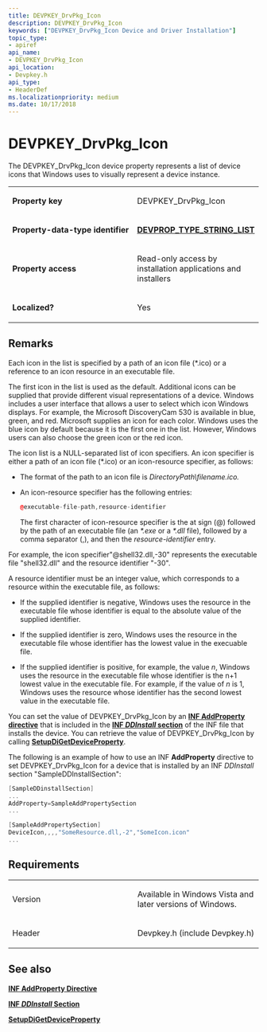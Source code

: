 ```yaml
---
title: DEVPKEY_DrvPkg_Icon
description: DEVPKEY_DrvPkg_Icon
keywords: ["DEVPKEY_DrvPkg_Icon Device and Driver Installation"]
topic_type:
- apiref
api_name:
- DEVPKEY_DrvPkg_Icon
api_location:
- Devpkey.h
api_type:
- HeaderDef
ms.localizationpriority: medium
ms.date: 10/17/2018
---
```


# DEVPKEY_DrvPkg_Icon


The DEVPKEY_DrvPkg_Icon device property represents a list of device icons that Windows uses to visually represent a device instance.

<table>
<colgroup>
<col width="50%" />
<col width="50%" />
</colgroup>
<tbody>
<tr class="odd">
<td align="left"><p><strong>Property key</strong></p></td>
<td align="left"><p>DEVPKEY_DrvPkg_Icon</p></td>
</tr>
<tr class="even">
<td align="left"><p><strong>Property-data-type identifier</strong></p></td>
<td align="left"><p><a href="devprop-type-string-list.md" data-raw-source="[&lt;strong&gt;DEVPROP_TYPE_STRING_LIST&lt;/strong&gt;](devprop-type-string-list.md)"><strong>DEVPROP_TYPE_STRING_LIST</strong></a></p></td>
</tr>
<tr class="odd">
<td align="left"><p><strong>Property access</strong></p></td>
<td align="left"><p>Read-only access by installation applications and installers</p></td>
</tr>
<tr class="even">
<td align="left"><p><strong>Localized?</strong></p></td>
<td align="left"><p>Yes</p></td>
</tr>
</tbody>
</table>

 

## Remarks

Each icon in the list is specified by a path of an icon file (\*.ico) or a reference to an icon resource in an executable file.

The first icon in the list is used as the default. Additional icons can be supplied that provide different visual representations of a device. Windows includes a user interface that allows a user to select which icon Windows displays. For example, the Microsoft DiscoveryCam 530 is available in blue, green, and red. Microsoft supplies an icon for each color. Windows uses the blue icon by default because it is the first one in the list. However, Windows users can also choose the green icon or the red icon.

The icon list is a NULL-separated list of icon specifiers. An icon specifier is either a path of an icon file (\*.ico) or an icon-resource specifier, as follows:

-   The format of the path to an icon file is *DirectoryPath\\filename.ico.*

-   An icon-resource specifier has the following entries:

    ```cpp
    @executable-file-path,resource-identifier
    ```

    The first character of icon-resource specifier is the at sign (@) followed by the path of an executable file (an *\*.exe* or a *\*.dll* file), followed by a comma separator (,), and then the *resource-identifier* entry.

For example, the icon specifier"@shell32.dll,-30" represents the executable file "shell32.dll" and the resource identifier "-30".

A resource identifier must be an integer value, which corresponds to a resource within the executable file, as follows:

-   If the supplied identifier is negative, Windows uses the resource in the executable file whose identifier is equal to the absolute value of the supplied identifier.

-   If the supplied identifier is zero, Windows uses the resource in the executable file whose identifier has the lowest value in the execuable file.

-   If the supplied identifier is positive, for example, the value *n*, Windows uses the resource in the executable file whose identifier is the n+1 lowest value in the executable file. For example, if the value of *n* is 1, Windows uses the resource whose identifier has the second lowest value in the executable file.

You can set the value of DEVPKEY_DrvPkg_Icon by an [**INF AddProperty directive**](./inf-addproperty-directive.md) that is included in the [**INF *DDInstall* section**](./inf-ddinstall-section.md) of the INF file that installs the device. You can retrieve the value of DEVPKEY_DrvPkg_Icon by calling [**SetupDiGetDeviceProperty**](/windows/win32/api/setupapi/nf-setupapi-setupdigetdevicepropertyw).

The following is an example of how to use an INF **AddProperty** directive to set DEVPKEY_DrvPkg_Icon for a device that is installed by an INF *DDInstall* section "SampleDDInstallSection":

```cpp
[SampleDDinstallSection]
...
AddProperty=SampleAddPropertySection
...

[SampleAddPropertySection] 
DeviceIcon,,,,"SomeResource.dll,-2","SomeIcon.icon"
...
```

## Requirements

<table>
<colgroup>
<col width="50%" />
<col width="50%" />
</colgroup>
<tbody>
<tr class="odd">
<td align="left"><p>Version</p></td>
<td align="left"><p>Available in Windows Vista and later versions of Windows.</p></td>
</tr>
<tr class="even">
<td align="left"><p>Header</p></td>
<td align="left">Devpkey.h (include Devpkey.h)</td>
</tr>
</tbody>
</table>

## See also


[**INF AddProperty Directive**](./inf-addproperty-directive.md)

[**INF *DDInstall* Section**](./inf-ddinstall-section.md)

[**SetupDiGetDeviceProperty**](/windows/win32/api/setupapi/nf-setupapi-setupdigetdevicepropertyw)

 

